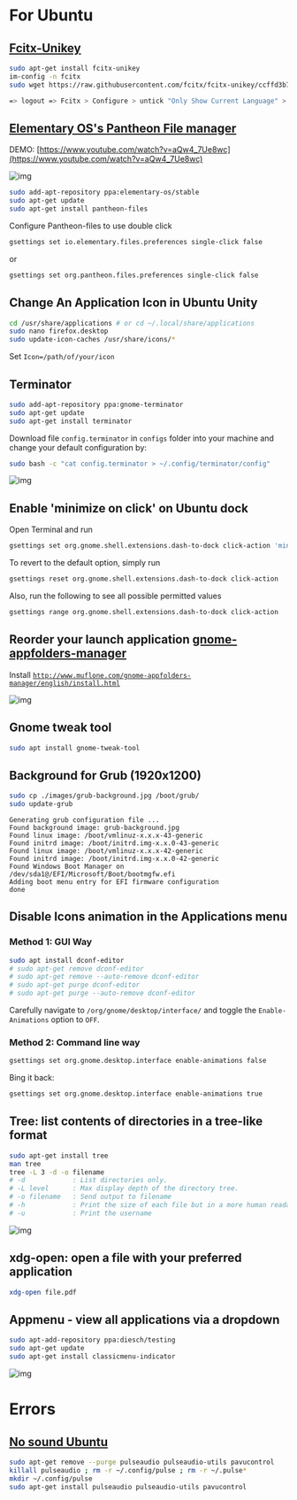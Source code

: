 # For Ubuntu

## [Fcitx-Unikey](https://www.sitecuatui.com/fcitx-unikey/)

```bash
sudo apt-get install fcitx-unikey
im-config -n fcitx
sudo wget https://raw.githubusercontent.com/fcitx/fcitx-unikey/ccffd3b77b78312f135f3958c9a4db7e98562e11/src/fcitx-unikey.desc -O /usr/share/fcitx/configdesc/fcitx-unikey.desc

=> logout => Fcitx > Configure > untick "Only Show Current Language" > add Unikey
```
## [Elementary OS's Pantheon File manager](https://github.com/elementary/files)
DEMO: 
[https://www.youtube.com/watch?v=aQw4_7Ue8wc](https://www.youtube.com/watch?v=aQw4_7Ue8wc)

![img](https://i.stack.imgur.com/Fv1PB.png)

```bash
sudo add-apt-repository ppa:elementary-os/stable
sudo apt-get update
sudo apt-get install pantheon-files
```
Configure Pantheon-files to use double click

```bash
gsettings set io.elementary.files.preferences single-click false
```
or

```bash
gsettings set org.pantheon.files.preferences single-click false
```
## Change An Application Icon in Ubuntu Unity

```bash
cd /usr/share/applications # or cd ~/.local/share/applications
sudo nano firefox.desktop
sudo update-icon-caches /usr/share/icons/*
```

Set ```Icon=/path/of/your/icon```

## Terminator

```bash
sudo add-apt-repository ppa:gnome-terminator
sudo apt-get update
sudo apt-get install terminator
```

Download file ```config.terminator``` in ```configs``` folder into your machine and change your default configuration by: 

```bash
sudo bash -c "cat config.terminator > ~/.config/terminator/config"
```
![img](images/terminator.png)

## Enable 'minimize on click' on Ubuntu dock

Open Terminal and run
```bash
gsettings set org.gnome.shell.extensions.dash-to-dock click-action 'minimize'
```
To revert to the default option, simply run 
```bash
gsettings reset org.gnome.shell.extensions.dash-to-dock click-action
```
Also, run the following to see all possible permitted values 
```bash
gsettings range org.gnome.shell.extensions.dash-to-dock click-action
```

## Reorder your launch application [gnome-appfolders-manager](http://www.muflone.com/jekyll/gnome-appfolders-manager/english/)
Install [```http://www.muflone.com/gnome-appfolders-manager/english/install.html```](http://www.muflone.com/gnome-appfolders-manager/english/install.html)

![img](images/gnome-appfolders-manager.png)

## Gnome tweak tool
```bash
sudo apt install gnome-tweak-tool
```

## Background for Grub (1920x1200)
```bash
sudo cp ./images/grub-background.jpg /boot/grub/
sudo update-grub
```
```
Generating grub configuration file ...
Found background image: grub-background.jpg
Found linux image: /boot/vmlinuz-x.x.x-43-generic
Found initrd image: /boot/initrd.img-x.x.0-43-generic
Found linux image: /boot/vmlinuz-x.x.x-42-generic
Found initrd image: /boot/initrd.img-x.x.0-42-generic
Found Windows Boot Manager on /dev/sda1@/EFI/Microsoft/Boot/bootmgfw.efi
Adding boot menu entry for EFI firmware configuration
done
```
## Disable Icons animation in the Applications menu
### Method 1: GUI Way
```bash
sudo apt install dconf-editor 
# sudo apt-get remove dconf-editor
# sudo apt-get remove --auto-remove dconf-editor
# sudo apt-get purge dconf-editor￼
# sudo apt-get purge --auto-remove dconf-editor￼
```
Carefully navigate to ```/org/gnome/desktop/interface/``` and toggle the ```Enable-Animations``` option to ```OFF```.
### Method 2: Command line way
```bash
gsettings set org.gnome.desktop.interface enable-animations false
```
Bing it back:
```bash
gsettings set org.gnome.desktop.interface enable-animations true
```
## Tree: list contents of directories in a tree-like format
```bash
sudo apt-get install tree
man tree
tree -L 3 -d -o filename
# -d            : List directories only.
# -L level      : Max display depth of the directory tree.
# -o filename   : Send output to filename
# -h            : Print the size of each file but in a more human readable way
# -u            : Print the username
```
![img](images/tree.jpg)

## xdg-open: open a file with your preferred application
```bash
xdg-open file.pdf

```

## Appmenu - view all applications via a dropdown
```bash
sudo apt-add-repository ppa:diesch/testing
sudo apt-get update
sudo apt-get install classicmenu-indicator
```
![img](images/classicmenu-indicator.jpg)

# Errors

## [No sound Ubuntu](https://help.ubuntu.com/community/SoundTroubleshootingProcedure)

```bash
sudo apt-get remove --purge pulseaudio pulseaudio-utils pavucontrol
killall pulseaudio ; rm -r ~/.config/pulse ; rm -r ~/.pulse*
mkdir ~/.config/pulse
sudo apt-get install pulseaudio pulseaudio-utils pavucontrol
```